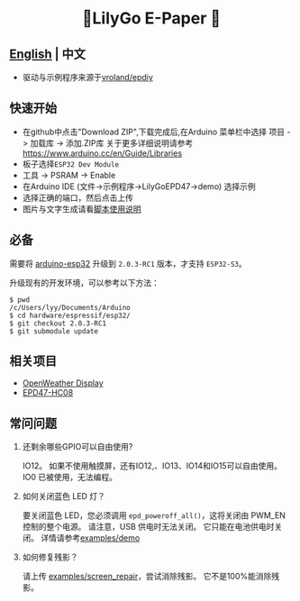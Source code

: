 <h1 align = "center">🌟LilyGo E-Paper 🌟</h1>

## **[English](./README.MD) | 中文**

- 驱动与示例程序来源于[vroland/epdiy](https://github.com/vroland/epdiy)

## 快速开始

- 在github中点击"Download ZIP",下载完成后,在Arduino 菜单栏中选择 项目 -> 加载库 -> 添加.ZIP库 
关于更多详细说明请参考 https://www.arduino.cc/en/Guide/Libraries
- 板子选择`ESP32 Dev Module`
- 工具 -> PSRAM -> Enable
- 在Arduino IDE (文件->示例程序->LilyGoEPD47->demo) 选择示例
- 选择正确的端口，然后点击上传
- 图片与文字生成请看[脚本使用说明](./scripts/README.MD)

## 必备

需要将 [arduino-esp32](https://github.com/espressif/arduino-esp32) 升级到 `2.0.3-RC1` 版本，才支持 `ESP32-S3`。

升级现有的开发环境，可以参考以下方法：

```shell
$ pwd
/c/Users/lyy/Documents/Arduino
$ cd hardware/espressif/esp32/
$ git checkout 2.0.3-RC1
$ git submodule update
```

## 相关项目

- [OpenWeather Display](https://github.com/Xinyuan-LilyGO/LilyGo-EPD-4-7-OWM-Weather-Display.git)
- [EPD47-HC08](https://github.com/Xinyuan-LilyGO/EPD47-HC08.git)

## 常问问题

1. 还剩余哪些GPIO可以自由使用?

    IO12。
    如果不使用触摸屏，还有IO12,、IO13、IO14和IO15可以自由使用。
    IO0 已被使用，无法编程。

2. 如何关闭蓝色 LED 灯？

    要关闭蓝色 LED，您必须调用 `epd_poweroff_all()`，这将关闭由 PWM_EN 控制的整个电源。 请注意，USB 供电时无法关闭。 它只能在电池供电时关闭。 详情请参考[examples/demo](./examples/demo)

3. 如何修复残影？

    请上传 [examples/screen_repair](./examples/screen_repair)，尝试消除残影。
    它不是100%能消除残影。
